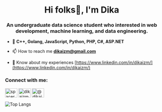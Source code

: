 <h1 align="center">Hi folks👋, I'm Dika</h1>
<h3 align="center">An undergraduate data science student who interested in web development, machine learning, and data engineering.</h3>

- 🌱 **C++, Golang, JavaScript, Python, PHP, C#, ASP.NET**

- 📫 How to reach me **dikaizm@gmail.com**

- 📄 Know about my experiences [https://www.linkedin.com/in/dikaizm/](https://www.linkedin.com/in/dikaizm/)

<h3 align="left">Connect with me:</h3>
<p align="left">
<a href="https://twitter.com/spacerocc" target="blank"><img align="center" src="https://raw.githubusercontent.com/rahuldkjain/github-profile-readme-generator/master/src/images/icons/Social/twitter.svg" alt="spacerocc" height="30" width="40" /></a>
<a href="https://linkedin.com/in/dikaizm" target="blank"><img align="center" src="https://raw.githubusercontent.com/rahuldkjain/github-profile-readme-generator/master/src/images/icons/Social/linked-in-alt.svg" alt="dikaizm" height="30" width="40" /></a>
<a href="https://medium.com/@dikaizm" target="blank"><img align="center" src="https://raw.githubusercontent.com/rahuldkjain/github-profile-readme-generator/master/src/images/icons/Social/medium.svg" alt="@dikaizm" height="30" width="40" /></a>
</p>

![Top Langs](https://github-readme-stats.vercel.app/api/top-langs/?username=dikaizm&layout=compact)

